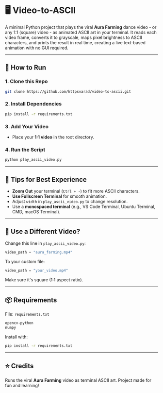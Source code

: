 # 🖥️ Video-to-ASCII

A minimal Python project that plays the viral **Aura Farming** dance video - or any 1:1 (square) video - as animated ASCII art in your terminal. It reads each video frame, converts it to grayscale, maps pixel brightness to ASCII characters, and prints the result in real time, creating a live text-based animation with no GUI required.

---

## 🚀 How to Run

### 1. Clone this Repo

```bash
git clone https://github.com/httpsvarad/video-to-ascii.git
````

### 2. Install Dependencies

```bash
pip install -r requirements.txt
```

### 3. Add Your Video

* Place your **1:1 video** in the root directory.

### 4. Run the Script

```bash
python play_ascii_video.py
```

---

## 🎯 Tips for Best Experience

* **Zoom Out** your terminal (`Ctrl + -`) to fit more ASCII characters.
* **Use Fullscreen Terminal** for smooth animation.
* Adjust `width` in `play_ascii_video.py` to change resolution.
* Use a **monospaced terminal** (e.g., VS Code Terminal, Ubuntu Terminal, CMD, macOS Terminal).

---

## 🎥 Use a Different Video?

Change this line in `play_ascii_video.py`:

```python
video_path = "aura_farming.mp4"
```

To your custom file:

```python
video_path = "your_video.mp4"
```

Make sure it's square (1:1 aspect ratio).

---

## 📦 Requirements

File: `requirements.txt`

```txt
opencv-python
numpy
```

Install with:

```bash
pip install -r requirements.txt
```

---

## ⭐ Credits

Runs the viral **Aura Farming** video as terminal ASCII art.
Project made for fun and learning!

